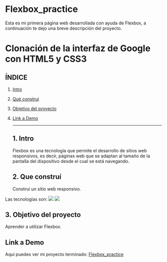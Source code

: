 # Flexbox_practice
Esta es mi primera página web desarrollada con ayuda de Flexbox, a continuación te dejo una breve descripción del proyecto.
# Clonación de la interfaz de Google con HTML5 y CSS3
## **ÍNDICE**
1. [Intro](#)
2. [Qué construí](#)
3. [Objetivo del proyecto](#)
4. [Link a Demo](#)

   ****
   ## 1. Intro
   Flexbox es una tecnología que permite el desarrollo de sitios web responsivos, es decir, páginas web que se adaptan al tamaño de la pantalla del dispositivo desde el cual se está navegando.
   ## 2. Que construí
   Construí un sitio web responsivo.
     
Las tecnologías son:
<img src="https://img.shields.io/badge/CSS3-1572B6?style=for-the-badge&logo=css3&logoColor=white" />
     <img src="https://img.shields.io/badge/HTML5-E34F26?style=for-the-badge&logo=html5&logoColor=white" />

  ## 3. Objetivo del proyecto
  Aprender a utilizar Flexbox.

  ## Link a Demo
  Aquí puedes ver mi proyecto terminado: [Flexbox_practice](https://flexbox-practice-three.vercel.app/)
  

